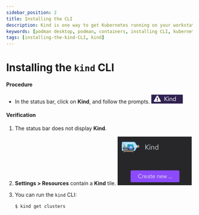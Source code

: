 ```yaml
---
sidebar_position: 2
title: Installing the CLI
description: Kind is one way to get Kubernetes running on your workstation.
keywords: [podman desktop, podman, containers, installing CLI, kubernetes, kind]
tags: [installing-the-kind-CLI, kind]
---
```


# Installing the `kind` CLI

#### Procedure

- In the status bar, click on **Kind**, and follow the prompts.
  ![Kind in the status bar](img/kind-status-bar.png)

#### Verification

1. The status bar does not display **Kind**.
1. **<Icon icon="fa-solid fa-cog" size="lg" /> Settings > Resources** contain a **Kind** tile.
   ![Kind resource tile](img/kind-resource.png)
1. You can run the `kind` CLI:

   ```shell-session
   $ kind get clusters
   ```
